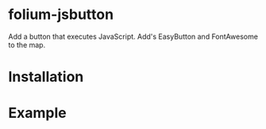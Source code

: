 # folium-jsbutton

Add a button that executes JavaScript. Add's EasyButton and FontAwesome to the map.

# Installation

# Example


